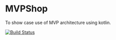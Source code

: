 # MVPShop
To show case use of MVP architecture using kotlin.

[![Build Status](https://circleci.com/gh/gru001/MVPShop/tree/master.svg?style=svg)](https://circleci.com/gh/gru001/MVPShop/tree/master)
